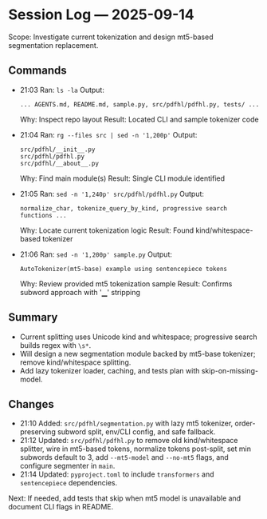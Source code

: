 # Session Log — 2025-09-14

Scope: Investigate current tokenization and design mt5-based segmentation replacement.

## Commands

- 21:03 Ran: `ls -la`
  Output:
  ```text
  ... AGENTS.md, README.md, sample.py, src/pdfhl/pdfhl.py, tests/ ...
  ```
  Why: Inspect repo layout
  Result: Located CLI and sample tokenizer code

- 21:04 Ran: `rg --files src | sed -n '1,200p'`
  Output:
  ```text
  src/pdfhl/__init__.py
  src/pdfhl/pdfhl.py
  src/pdfhl/__about__.py
  ```
  Why: Find main module(s)
  Result: Single CLI module identified

- 21:05 Ran: `sed -n '1,240p' src/pdfhl/pdfhl.py`
  Output:
  ```text
  normalize_char, tokenize_query_by_kind, progressive search functions ...
  ```
  Why: Locate current tokenization logic
  Result: Found kind/whitespace-based tokenizer

- 21:06 Ran: `sed -n '1,200p' sample.py`
  Output:
  ```text
  AutoTokenizer(mt5-base) example using sentencepiece tokens
  ```
  Why: Review provided mt5 tokenization sample
  Result: Confirms subword approach with '▁' stripping

## Summary
- Current splitting uses Unicode kind and whitespace; progressive search builds regex with `\s*`.
- Will design a new segmentation module backed by mt5-base tokenizer; remove kind/whitespace splitting.
- Add lazy tokenizer loader, caching, and tests plan with skip-on-missing-model.

## Changes
- 21:10 Added: `src/pdfhl/segmentation.py` with lazy mt5 tokenizer, order-preserving subword split, env/CLI config, and safe fallback.
- 21:12 Updated: `src/pdfhl/pdfhl.py` to remove old kind/whitespace splitter, wire in mt5-based tokens, normalize tokens post-split, set min subwords default to 3, add `--mt5-model` and `--no-mt5` flags, and configure segmenter in `main`.
- 21:14 Updated: `pyproject.toml` to include `transformers` and `sentencepiece` dependencies.

Next: If needed, add tests that skip when mt5 model is unavailable and document CLI flags in README.
